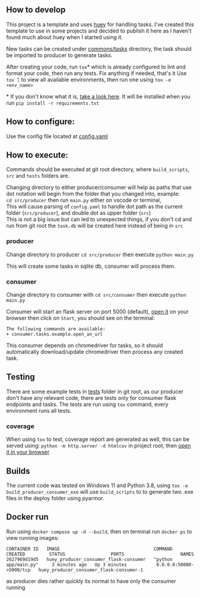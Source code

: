 ## How to develop
This project is a template and uses [huey](https://huey.readthedocs.io) for handling tasks. I've created this template to use in some projects and decided to publish it here as I haven't found much about huey when I started using it.

New tasks can be created under [commons/tasks](/src/commons/tasks) directory, the task should be imported to producer to generate tasks.

After creating your code, run `tox`* which is already configured to lint and format your code, then run any tests. Fix anything if needed, that's it
Use `tox l` to view all available environments, then run one using `tox -e <env_name>`

\* If you don't know what it is, [take a look here](https://tox.wiki). It will be installed when you run `pip install -r requirements.txt`

## How to configure:
Use the config file located at [config.yaml](/src/config.yaml)

## How to execute:
Commands should be executed at git root directory, where `build_scripts`, `src` and `tests` folders are.

Changing directory to either producer/consumer will help as paths that use dot notation will begin from the folder that you changed into, example:  
`cd src/producer` then run `main.py` either on vscode or terminal,  
This will cause parsing of `config.yaml` to handle dot path as the current folder (`src/producer`), and double dot as upper folder (`src`)  
This is not a big issue but can led to unexpected things, if you don't cd and run from git root the `task.db` will be created here instead of being in `src`  

### producer
Change directory to producer `cd src/producer` then execute `python main.py`

This will create some tasks in sqlite db, consumer will process them.

### consumer
Change directory to consumer with `cd src/consumer` then execute `python main.py`

Consumer will start an flask server on port 5000 (default), [open it](127.0.0.1:5050) on your browser then click on `Start`, you should see on the terminal:

```
The following commands are available:
+ consumer.tasks.example.open_an_url
```

This consumer depends on chromedriver for tasks, so it should automatically download/update chromedriver then process any created task.

## Testing
There are some example tests in [tests](/tests) folder in git root, as our producer don't have any relevant code, there are tests only for consumer flask endpoints and tasks.
The tests are run using `tox` command, every environment runs all tests.

### coverage
When using `tox` to test, coverage report are generated as well, this can be served using:
`python -m http.server -d htmlcov`
in project root, then [open it in your browser](127.0.0.1:8000)

## Builds
The current code was tested on Windows 11 and Python 3.8, using `tox -e build_producer_consumer_exe` will use `build_scripts` to to generate two .exe files in the deploy folder using pyarmor. 

## Docker run
Run using `docker compose up -d --build`, then on terminal run `docker ps` to view running images:
```terminal
CONTAINER ID   IMAGE                                   COMMAND                  CREATED         STATUS                 PORTS                     NAMES
2627969d19d5   huey_producer_consumer_flask-consumer   "python app/main.py"     3 minutes ago   Up 3 minutes           0.0.0.0:50000->5000/tcp   huey_producer_consumer_flask-consumer-1

```
as producer dies rather quickly its normal to have only the consumer running